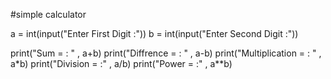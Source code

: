 #simple calculator

a = int(input("Enter First Digit :"))
b = int(input("Enter Second Digit :"))

print("Sum = : " , a+b)
print("Diffrence = : " , a-b)
print("Multiplication = : " , a*b)
print("Division = :" , a/b)
print("Power  = :" , a**b)
